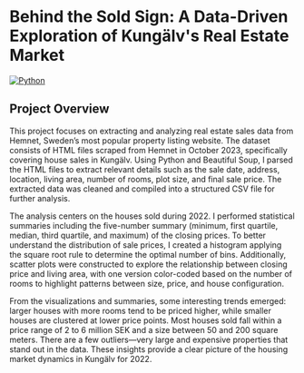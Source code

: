 # Behind the Sold Sign: A Data-Driven Exploration of Kungälv's Real Estate Market

[![Python](https://img.shields.io/badge/Python-3.8+-blue.svg)](https://www.python.org/)




## Project Overview

This project focuses on extracting and analyzing real estate sales data from Hemnet, Sweden’s most popular property listing website. The dataset consists of HTML files scraped from Hemnet in October 2023, specifically covering house sales in Kungälv. Using Python and Beautiful Soup, I parsed the HTML files to extract relevant details such as the sale date, address, location, living area, number of rooms, plot size, and final sale price. The extracted data was cleaned and compiled into a structured CSV file for further analysis.

The analysis centers on the houses sold during 2022. I performed statistical summaries including the five-number summary (minimum, first quartile, median, third quartile, and maximum) of the closing prices. To better understand the distribution of sale prices, I created a histogram applying the square root rule to determine the optimal number of bins. Additionally, scatter plots were constructed to explore the relationship between closing price and living area, with one version color-coded based on the number of rooms to highlight patterns between size, price, and house configuration.

From the visualizations and summaries, some interesting trends emerged: larger houses with more rooms tend to be priced higher, while smaller houses are clustered at lower price points. Most houses sold fall within a price range of 2 to 6 million SEK and a size between 50 and 200 square meters. There are a few outliers—very large and expensive properties that stand out in the data. These insights provide a clear picture of the housing market dynamics in Kungälv for 2022.



